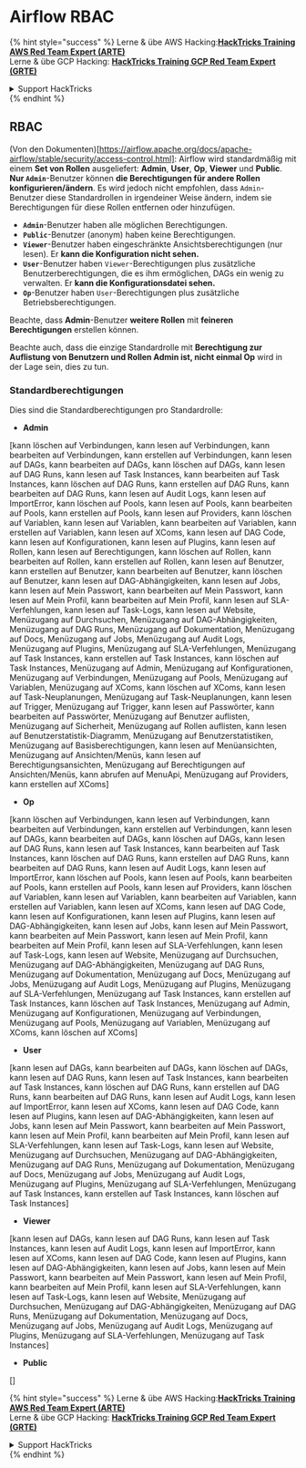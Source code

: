 # Airflow RBAC

{% hint style="success" %}
Lerne & übe AWS Hacking:<img src="../../.gitbook/assets/image (1).png" alt="" data-size="line">[**HackTricks Training AWS Red Team Expert (ARTE)**](https://training.hacktricks.xyz/courses/arte)<img src="../../.gitbook/assets/image (1).png" alt="" data-size="line">\
Lerne & übe GCP Hacking: <img src="../../.gitbook/assets/image (2).png" alt="" data-size="line">[**HackTricks Training GCP Red Team Expert (GRTE)**<img src="../../.gitbook/assets/image (2).png" alt="" data-size="line">](https://training.hacktricks.xyz/courses/grte)

<details>

<summary>Support HackTricks</summary>

* Überprüfe die [**Abonnementpläne**](https://github.com/sponsors/carlospolop)!
* **Tritt der** 💬 [**Discord-Gruppe**](https://discord.gg/hRep4RUj7f) oder der [**Telegram-Gruppe**](https://t.me/peass) bei oder **folge** uns auf **Twitter** 🐦 [**@hacktricks\_live**](https://twitter.com/hacktricks\_live)**.**
* **Teile Hacking-Tricks, indem du PRs zu den** [**HackTricks**](https://github.com/carlospolop/hacktricks) und [**HackTricks Cloud**](https://github.com/carlospolop/hacktricks-cloud) GitHub-Repos einreichst.

</details>
{% endhint %}

## RBAC

(Von den Dokumenten)\[https://airflow.apache.org/docs/apache-airflow/stable/security/access-control.html]: Airflow wird standardmäßig mit einem **Set von Rollen** ausgeliefert: **Admin**, **User**, **Op**, **Viewer** und **Public**. **Nur `Admin`**-Benutzer können **die Berechtigungen für andere Rollen konfigurieren/ändern**. Es wird jedoch nicht empfohlen, dass `Admin`-Benutzer diese Standardrollen in irgendeiner Weise ändern, indem sie Berechtigungen für diese Rollen entfernen oder hinzufügen.

* **`Admin`**-Benutzer haben alle möglichen Berechtigungen.
* **`Public`**-Benutzer (anonym) haben keine Berechtigungen.
* **`Viewer`**-Benutzer haben eingeschränkte Ansichtsberechtigungen (nur lesen). Er **kann die Konfiguration nicht sehen.**
* **`User`**-Benutzer haben `Viewer`-Berechtigungen plus zusätzliche Benutzerberechtigungen, die es ihm ermöglichen, DAGs ein wenig zu verwalten. Er **kann die Konfigurationsdatei sehen.**
* **`Op`**-Benutzer haben `User`-Berechtigungen plus zusätzliche Betriebsberechtigungen.

Beachte, dass **Admin**-Benutzer **weitere Rollen** mit **feineren Berechtigungen** erstellen können.

Beachte auch, dass die einzige Standardrolle mit **Berechtigung zur Auflistung von Benutzern und Rollen Admin ist, nicht einmal Op** wird in der Lage sein, dies zu tun.

### Standardberechtigungen

Dies sind die Standardberechtigungen pro Standardrolle:

* **Admin**

\[kann löschen auf Verbindungen, kann lesen auf Verbindungen, kann bearbeiten auf Verbindungen, kann erstellen auf Verbindungen, kann lesen auf DAGs, kann bearbeiten auf DAGs, kann löschen auf DAGs, kann lesen auf DAG Runs, kann lesen auf Task Instances, kann bearbeiten auf Task Instances, kann löschen auf DAG Runs, kann erstellen auf DAG Runs, kann bearbeiten auf DAG Runs, kann lesen auf Audit Logs, kann lesen auf ImportError, kann löschen auf Pools, kann lesen auf Pools, kann bearbeiten auf Pools, kann erstellen auf Pools, kann lesen auf Providers, kann löschen auf Variablen, kann lesen auf Variablen, kann bearbeiten auf Variablen, kann erstellen auf Variablen, kann lesen auf XComs, kann lesen auf DAG Code, kann lesen auf Konfigurationen, kann lesen auf Plugins, kann lesen auf Rollen, kann lesen auf Berechtigungen, kann löschen auf Rollen, kann bearbeiten auf Rollen, kann erstellen auf Rollen, kann lesen auf Benutzer, kann erstellen auf Benutzer, kann bearbeiten auf Benutzer, kann löschen auf Benutzer, kann lesen auf DAG-Abhängigkeiten, kann lesen auf Jobs, kann lesen auf Mein Passwort, kann bearbeiten auf Mein Passwort, kann lesen auf Mein Profil, kann bearbeiten auf Mein Profil, kann lesen auf SLA-Verfehlungen, kann lesen auf Task-Logs, kann lesen auf Website, Menüzugang auf Durchsuchen, Menüzugang auf DAG-Abhängigkeiten, Menüzugang auf DAG Runs, Menüzugang auf Dokumentation, Menüzugang auf Docs, Menüzugang auf Jobs, Menüzugang auf Audit Logs, Menüzugang auf Plugins, Menüzugang auf SLA-Verfehlungen, Menüzugang auf Task Instances, kann erstellen auf Task Instances, kann löschen auf Task Instances, Menüzugang auf Admin, Menüzugang auf Konfigurationen, Menüzugang auf Verbindungen, Menüzugang auf Pools, Menüzugang auf Variablen, Menüzugang auf XComs, kann löschen auf XComs, kann lesen auf Task-Neuplanungen, Menüzugang auf Task-Neuplanungen, kann lesen auf Trigger, Menüzugang auf Trigger, kann lesen auf Passwörter, kann bearbeiten auf Passwörter, Menüzugang auf Benutzer auflisten, Menüzugang auf Sicherheit, Menüzugang auf Rollen auflisten, kann lesen auf Benutzerstatistik-Diagramm, Menüzugang auf Benutzerstatistiken, Menüzugang auf Basisberechtigungen, kann lesen auf Menüansichten, Menüzugang auf Ansichten/Menüs, kann lesen auf Berechtigungsansichten, Menüzugang auf Berechtigungen auf Ansichten/Menüs, kann abrufen auf MenuApi, Menüzugang auf Providers, kann erstellen auf XComs]

* **Op**

\[kann löschen auf Verbindungen, kann lesen auf Verbindungen, kann bearbeiten auf Verbindungen, kann erstellen auf Verbindungen, kann lesen auf DAGs, kann bearbeiten auf DAGs, kann löschen auf DAGs, kann lesen auf DAG Runs, kann lesen auf Task Instances, kann bearbeiten auf Task Instances, kann löschen auf DAG Runs, kann erstellen auf DAG Runs, kann bearbeiten auf DAG Runs, kann lesen auf Audit Logs, kann lesen auf ImportError, kann löschen auf Pools, kann lesen auf Pools, kann bearbeiten auf Pools, kann erstellen auf Pools, kann lesen auf Providers, kann löschen auf Variablen, kann lesen auf Variablen, kann bearbeiten auf Variablen, kann erstellen auf Variablen, kann lesen auf XComs, kann lesen auf DAG Code, kann lesen auf Konfigurationen, kann lesen auf Plugins, kann lesen auf DAG-Abhängigkeiten, kann lesen auf Jobs, kann lesen auf Mein Passwort, kann bearbeiten auf Mein Passwort, kann lesen auf Mein Profil, kann bearbeiten auf Mein Profil, kann lesen auf SLA-Verfehlungen, kann lesen auf Task-Logs, kann lesen auf Website, Menüzugang auf Durchsuchen, Menüzugang auf DAG-Abhängigkeiten, Menüzugang auf DAG Runs, Menüzugang auf Dokumentation, Menüzugang auf Docs, Menüzugang auf Jobs, Menüzugang auf Audit Logs, Menüzugang auf Plugins, Menüzugang auf SLA-Verfehlungen, Menüzugang auf Task Instances, kann erstellen auf Task Instances, kann löschen auf Task Instances, Menüzugang auf Admin, Menüzugang auf Konfigurationen, Menüzugang auf Verbindungen, Menüzugang auf Pools, Menüzugang auf Variablen, Menüzugang auf XComs, kann löschen auf XComs]

* **User**

\[kann lesen auf DAGs, kann bearbeiten auf DAGs, kann löschen auf DAGs, kann lesen auf DAG Runs, kann lesen auf Task Instances, kann bearbeiten auf Task Instances, kann löschen auf DAG Runs, kann erstellen auf DAG Runs, kann bearbeiten auf DAG Runs, kann lesen auf Audit Logs, kann lesen auf ImportError, kann lesen auf XComs, kann lesen auf DAG Code, kann lesen auf Plugins, kann lesen auf DAG-Abhängigkeiten, kann lesen auf Jobs, kann lesen auf Mein Passwort, kann bearbeiten auf Mein Passwort, kann lesen auf Mein Profil, kann bearbeiten auf Mein Profil, kann lesen auf SLA-Verfehlungen, kann lesen auf Task-Logs, kann lesen auf Website, Menüzugang auf Durchsuchen, Menüzugang auf DAG-Abhängigkeiten, Menüzugang auf DAG Runs, Menüzugang auf Dokumentation, Menüzugang auf Docs, Menüzugang auf Jobs, Menüzugang auf Audit Logs, Menüzugang auf Plugins, Menüzugang auf SLA-Verfehlungen, Menüzugang auf Task Instances, kann erstellen auf Task Instances, kann löschen auf Task Instances]

* **Viewer**

\[kann lesen auf DAGs, kann lesen auf DAG Runs, kann lesen auf Task Instances, kann lesen auf Audit Logs, kann lesen auf ImportError, kann lesen auf XComs, kann lesen auf DAG Code, kann lesen auf Plugins, kann lesen auf DAG-Abhängigkeiten, kann lesen auf Jobs, kann lesen auf Mein Passwort, kann bearbeiten auf Mein Passwort, kann lesen auf Mein Profil, kann bearbeiten auf Mein Profil, kann lesen auf SLA-Verfehlungen, kann lesen auf Task-Logs, kann lesen auf Website, Menüzugang auf Durchsuchen, Menüzugang auf DAG-Abhängigkeiten, Menüzugang auf DAG Runs, Menüzugang auf Dokumentation, Menüzugang auf Docs, Menüzugang auf Jobs, Menüzugang auf Audit Logs, Menüzugang auf Plugins, Menüzugang auf SLA-Verfehlungen, Menüzugang auf Task Instances]

* **Public**

\[]

{% hint style="success" %}
Lerne & übe AWS Hacking:<img src="../../.gitbook/assets/image (1).png" alt="" data-size="line">[**HackTricks Training AWS Red Team Expert (ARTE)**](https://training.hacktricks.xyz/courses/arte)<img src="../../.gitbook/assets/image (1).png" alt="" data-size="line">\
Lerne & übe GCP Hacking: <img src="../../.gitbook/assets/image (2).png" alt="" data-size="line">[**HackTricks Training GCP Red Team Expert (GRTE)**<img src="../../.gitbook/assets/image (2).png" alt="" data-size="line">](https://training.hacktricks.xyz/courses/grte)

<details>

<summary>Support HackTricks</summary>

* Überprüfe die [**Abonnementpläne**](https://github.com/sponsors/carlospolop)!
* **Tritt der** 💬 [**Discord-Gruppe**](https://discord.gg/hRep4RUj7f) oder der [**Telegram-Gruppe**](https://t.me/peass) bei oder **folge** uns auf **Twitter** 🐦 [**@hacktricks\_live**](https://twitter.com/hacktricks\_live)**.**
* **Teile Hacking-Tricks, indem du PRs zu den** [**HackTricks**](https://github.com/carlospolop/hacktricks) und [**HackTricks Cloud**](https://github.com/carlospolop/hacktricks-cloud) GitHub-Repos einreichst.

</details>
{% endhint %}
